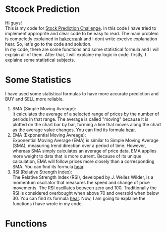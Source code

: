 # Stcock Prediction

Hi guys! <br />
This is my code for [Stock Prediction Challenge](https://www.hackerrank.com/challenges/stockprediction/problem). In this code I have tried to implement approprite and clear code to be easy to read. The main problem is compeletly explained in [hakcerrank](https://www.hackerrank.com/challenges/stockprediction/problem) and I dont write execive explanation hear. So, let's go to the code and solution. <br />
In my code, there are some functions and some statistical formula and I will explain all of them. After that, I will explaine my logic in code. firstly, I explaine some statistical subjects. <br />
# Some Statistics
I have used some statistical formulas to have more accurate prediction and BUY and SELL more reliable. <br />
1. SMA (Simple Moving Avreage): <br />
It calculates the average of a selected range of prices by the number of periods in that range. The average is called "moving" because it is plotted on the chart bar by bar, forming a line that moves along the chart as the average value changes. You can find its formula [hear](https://www.investopedia.com/terms/s/sma.asp#:~:text=A%20simple%20moving%20average%20(SMA)%20calculates%20the%20average%20of%20a,of%20periods%20in%20that%20range).
2. EMA (Exponential Moving Avreage): <br />
Exponential Moving Average (EMA) is similar to Simple Moving Average (SMA), measuring trend direction over a period of time. However, whereas SMA simply calculates an average of price data, EMA applies more weight to data that is more current. Because of its unique calculation, EMA will follow prices more closely than a corresponding SMA. You can find its formula [hear](https://www.investopedia.com/ask/answers/122314/what-exponential-moving-average-ema-formula-and-how-ema-calculated.asp#:~:text=The%20exponential%20moving%20average%20(EMA)%20is%20a%20technical%20chart%20indicator,importance%20to%20recent%20price%20data).
3. RSI (Relative Strength Index): <br />
The Relative Strength Index (RSI), developed by J. Welles Wilder, is a momentum oscillator that measures the speed and change of price movements. The RSI oscillates between zero and 100. Traditionally the RSI is considered overbought when above 70 and oversold when below 30. You can find its formula [hear](https://www.investopedia.com/terms/r/rsi.asp).
Now, I am going to explaine the functions i have wrote in my code.
# Functions
